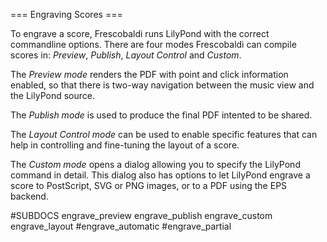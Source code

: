 === Engraving Scores ===

To engrave a score, Frescobaldi runs LilyPond with the correct commandline
options. There are four modes Frescobaldi can compile scores in:
*Preview*, *Publish*, *Layout Control* and *Custom*.

The *Preview mode* renders the PDF with point and click information enabled, so
that there is two-way navigation between the music view and the LilyPond source.

The *Publish mode* is used to produce the final PDF intented to be shared.

The *Layout Control mode* can be used to enable specific features that can help
in controlling and fine-tuning the layout of a score.

The *Custom mode* opens a dialog allowing you to specify the LilyPond command
in detail. This dialog also has options to let LilyPond engrave a score to
PostScript, SVG or PNG images, or to a PDF using the EPS backend.

#SUBDOCS
engrave_preview
engrave_publish
engrave_custom
engrave_layout
#engrave_automatic
#engrave_partial

